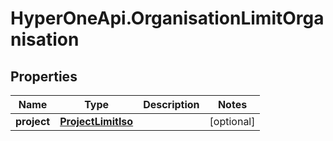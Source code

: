 # HyperOneApi.OrganisationLimitOrganisation

## Properties
Name | Type | Description | Notes
------------ | ------------- | ------------- | -------------
**project** | [**ProjectLimitIso**](ProjectLimitIso.md) |  | [optional] 


